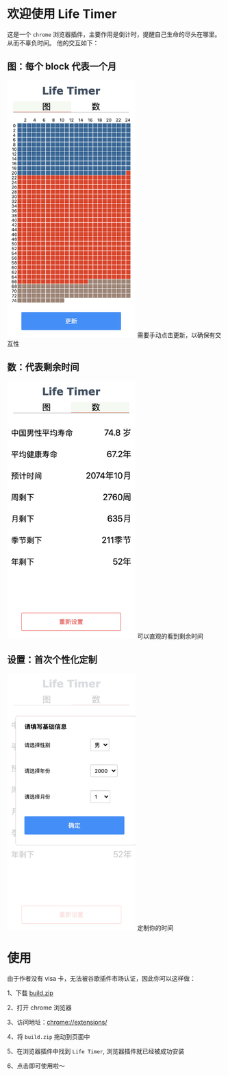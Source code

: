 # 欢迎使用 Life Timer
这是一个 `chrome` 浏览器插件，主要作用是倒计时，提醒自己生命的尽头在哪里。从而不辜负时间。
他的交互如下：

## 图：每个 block 代表一个月
<img src="https://github.com/gdccwxx/Being-towards-death/blob/main/images/block.png" alt="block" style="width: 300px"/>
需要手动点击更新，以确保有交互性

## 数：代表剩余时间
<img src="https://github.com/gdccwxx/Being-towards-death/blob/main/images/number.png" alt="number" style="width: 300px"/>
可以直观的看到剩余时间

## 设置：首次个性化定制
<img src="https://github.com/gdccwxx/Being-towards-death/blob/main/images/setting.png" alt="setting" style="width: 300px"/>
定制你的时间

# 使用
由于作者没有 visa 卡，无法被谷歌插件市场认证，因此你可以这样做：

1、下载 [build.zip](https://github.com/gdccwxx/Being-towards-death/build.zip)

2、打开 chrome 浏览器

3、访问地址：[chrome://extensions/](chrome://extensions/)

4、将 `build.zip` 拖动到页面中

5、在浏览器插件中找到 `Life Timer`, 浏览器插件就已经被成功安装

6、点击即可使用啦～

